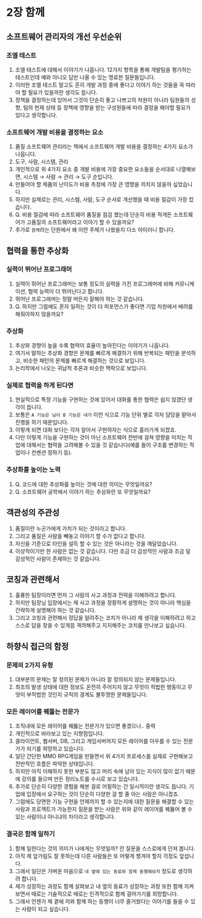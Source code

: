 # 2장 함께

## 소프트웨어 관리자의 개선 우선순위

### 조엘 테스트

1. 조엘 테스트에 대해서 이야기가 나옵니다. 12가지 항목을 통해 개발팀을 평가하는 테스트인데 예와 아니오 답만 나올 수 있는 명료한 질문들입니다.
2. 이러한 조엘 테스트 말고도 흔히 개발 과정 중에 좋다고 이야기 하는 것들을 꼭 따라야 할 필요가 있을까란 생각도 듭니다.
3. 정책을 결정하는데 있어서 그것이 단순히 좋고 나쁘고의 차원이 아니라 팀원들의 성향, 팀의 현재 상태 등 정책에 영향을 받는 구성원들에 따라 결정을 해야할 필요가 있다고 생각합니다.

### 소프트웨어 개발 비용을 결정하는 요소

1. 품질 소프트웨어 관리라는 책에서 소프트웨어 개발 비용을 결정하는 4가지 요소가 나옵니다.
2. 도구, 사람, 시스템, 관리
3. 개인적으로 위 4가지 요소 중 개발 비용에 가장 중요한 요소들을 순서대로 나열해보면, 시스템 → 사람 → 관리 → 도구 순입니다.
4. 만들어야 할 제품의 난이도가 비용 측정에 가장 큰 영향을 끼치지 않을까 싶었습니다.
5. 하지만 실제로는 관리, 시스템, 사람, 도구 순서로 개선했을 때 비용 절감이 가장 컸습니다.
6. Q. 비용 절감에 따라 소프트웨어 품질을 점검 했는데 단순히 비용 적게든 소프트웨어가 고품질의 소프트웨어라고 이야기 할 수 있을까요?
7. 추가로 `함께`라는 단원에서 왜 이런 주제가 나왔을지 다소 아이러니 합니다.

## 협력을 통한 추상화

### 실력이 뛰어난 프로그래머

1. 실력이 뛰어난 프로그래머는 보통 정도의 실력을 가진 프로그래머에 비해 커뮤니케이션, 협력 능력이 더 뛰어난다고 합니다.
2. 뛰어난 프로그래머는 정말 머든지 잘해야 하는 것 같습니다.
3. Q. 하지만 그럼에도 혼자 일하는 것이 더 퍼포먼스가 좋다면 기업 차원에서 배려를 해줘야하지 않을까요?

### 추상화

1. 추상화 경향이 높을 수록 협력이 효율이 높아진다는 이야기가 나옵니다.
2. 여기서 말하는 추상화 경향은 문제를 빠르게 해결하기 위해 반복되는 패턴을 분석하고, 비슷한 패턴의 문제를 빠르게 해결하는 것으로 보입니다.
3. 논리학에서 나오는 귀납척 추론과 비슷한 맥락으로 보입니다.

### 실제로 협력을 하게 된다면

1. 현실적으로 특정 기능을 구현하는 것에 있어서 대화를 통한 협력은 쉽지 않겠단 생각이 듭니다.
2. 보통은 `A 기능은 님이 B 기능은 내가` 이런 식으로 기능 단위 별로 각자 담당을 맡아서 진행을 하기 때문입니다.
3. 이렇게 되면 대화 보다는 각자 알아서 구현하자는 식으로 흘러가게 되겠죠.
4. 다만 이렇게 기능을 구현하는 것이 아닌 소프트웨어 전반에 걸쳐 영향을 미치는 작업에 대해서는 협력을 고려해볼 수 있을 것 같습니다(예를 들어 구조를 변경하는 작업이나 컨벤션 정하기 등).

### 추상화를 높이는 노력

1. Q. 코드에 대한 추상화를 높이는 것에 대한 의미는 무엇일까요?
2. Q. 소프트웨어 공학에서 이야기 하는 추상화란 또 무엇일까요?

## 객관성의 주관성

1. 품질이란 누군가에게 가치가 되는 것이라고 합니다.
2. 그리고 품질은 사람을 빼놓고 이야기 할 수가 없다고 합니다.
3. 자신을 기준으로 타인을 설득 할 수 있는 것은 아니라는 것을 깨달았습니다. 
4. 이상적이기만 한 사람은 없는 것 같습니다. 다만 조금 더 감성적인 사람과 조금 덜 감성적인 사람이 존재하는 것 같습니다.

## 코칭과 관련해서

1. 훌륭한 팀장이라면 먼저 그 사람의 사고 과정과 전략을 이해하려고 합니다.
2. 하지만 팀장님 입장에서는 제 사고 과정을 장황하게 설명하는 것이 아니라 핵심을 간략하게 설명해야 하는 것 같습니다.
3. 그리고 코칭과 관련해서 정답을 알려주는 코치가 아니라 제 생각을 이해하려고 하고 스스로 답을 찾을 수 있게끔 격려해주고 지지해주는 코치를 만나보고 싶습니다.

## 하향식 접근의 함정

### 문제의 2가지 유형

1. 대부분의 문제는 잘 정의된 문제가 아니라 잘 정의되지 않는 문제들입니다.
2. 최초의 발생 상태에 대한 정보도 온전히 주어지지 않고 무엇이 적법한 행동이고 무엇이 부적법한 것인지 규칙의 경계도 불투명한 문제들입니다.

### 모든 레이어를 꿰뚫는 전문가

1. 조직내에 모든 레이어를 꿰뚫는 전문가가 있으면 좋겠으나.. 중략
2. 개인적으로 바라보고 있는 지향점입니다.
3. 클라이언트, 웹서버, DB, 그리고 게임서버까지 모든 레이어를 아우를 수 있는 전문가가 되기를 희망하고 있습니다.
4. 일단 간단한 MMO RPG게임을 만들면서 위 4가지 프로세스를 실제로 구현해보고 전반적인 흐름은 파악한 상태입니다.
5. 하지만 아직 이해하지 못한 부분도 많고 머리 속에 남아 있는 지식이 많이 없기 때문에 강의를 들으며 만든 정리노트를 수시로 보고 있습니다.
6. 추가로 단순히 다양한 경험을 해본 걸로 어필하는 건 일시적이란 생각도 듭니다. 기업에 입장에서 요구하는 것이 단순히 다양한 걸 할 줄 아는 사람은 아니겠죠.
7. 그럼에도 당면한 기능 구현을 언제까지 할 수 있는지에 대한 질문을 해결할 수 있는 사람과 프로젝트가 가능한지 질문을 받는 사람은 위와 같이 레이어를 꿰뚫어 볼 수 있는 사람이냐 아니냐의 차이라고 생각합니다.

### 결국은 함께 일하기

1. 함께 일한다는 것의 의미가 나에게는 무엇일까? 란 질문을 스스로에게 던져 봅니다.
2. 아직 제 앞가림도 잘 못하는데 다른 사람들은 또 어떻게 챙겨야 할지 걱정도 앞섭니다.
3. 그래서 일단은 가벼운 마음으로 `내 옆에 있는 동료와 함께 동행해보자` 정도로 생각하려 합니다.
4. 제가 성장하는 과정도 함께 살펴보고 내 옆의 동료가 성장하는 과정 또한 함께 지켜보면서 때로는 기술적으로 때로는 인격적으로 함께 걸어가기를 희망합니다.
5. 그래서 언젠가 제 곁에 저와 함께 하는 동행이 너무 즐거웠다는 이야기를 들을 수 있는 사람이 되고 싶습니다.
